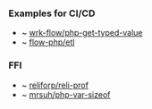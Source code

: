 
### Examples for CI/CD 
- ~ [wrk-flow/php-get-typed-value](https://github.com/wrk-flow/php-get-typed-value)
- ~ [flow-php/etl](https://github.com/flow-php/etl)

### FFI
- ~ [reliforp/reli-prof](https://github.com/reliforp/reli-prof)
- ~ [mrsuh/php-var-sizeof](https://github.com/mrsuh/php-var-sizeof)

